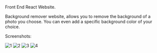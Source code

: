 Front End React Website.

Background remover website, allows you to remove the background of a photo you choose. You can even add a specific background color of your choice.

Screenshots:

![1](https://github.com/gallevy94/remove-background/assets/68893640/adba10ce-5f2e-407d-9eda-c554f38ad5ba)
![2](https://github.com/gallevy94/remove-background/assets/68893640/af05f8c6-c5a8-461f-926f-9de6581107a4)
![3](https://github.com/gallevy94/remove-background/assets/68893640/7a106120-cda1-4d6d-8e42-57f624fb555c)
![4](https://github.com/gallevy94/remove-background/assets/68893640/e3c263de-c84c-4ab1-aa6b-21e92f71f69b)
